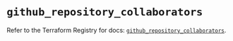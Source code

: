 # `github_repository_collaborators`

Refer to the Terraform Registry for docs: [`github_repository_collaborators`](https://registry.terraform.io/providers/integrations/github/6.4.0/docs/resources/repository_collaborators).
